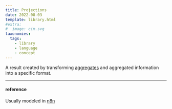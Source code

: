 ```yaml
---
title: Projections
date: 2022-08-03
template: library.html
#extra:
#  image: cim.svg
taxonomies:
  tags:
    - library
    - language
    - concept
---
```

A result created by transforming [aggregates](aggregate) and aggregated information into a specific format. 

---
#### reference

Usually modeled in [n8n](https://n8n.io)